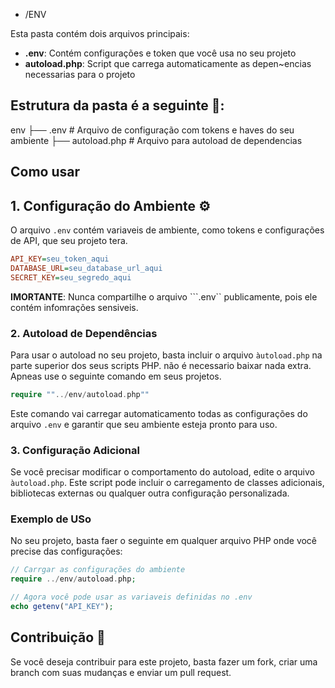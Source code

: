 * /ENV

Esta pasta contém dois arquivos principais:

- **.env**: Contém configurações e token que você usa no seu projeto
- **autoload.php**: Script que carrega automaticamente as depen~encias necessarias para o projeto

## Estrutura da pasta é a seguinte 📁:
env
├── .env                # Arquivo de configuração com tokens e haves do seu ambiente
├── autoload.php        # Arquivo para autoload de dependencias

## Como usar 

## 1. Configuração do Ambiente ⚙️

O arquivo `.env` contém variaveis de ambiente, como tokens e configurações de API, que seu projeto tera.

```ini
API_KEY=seu_token_aqui
DATABASE_URL=seu_database_url_aqui
SECRET_KEY=seu_segredo_aqui
```

**IMORTANTE**: Nunca compartilhe o arquivo ```.env`` publicamente, pois ele contém infomrações sensiveis.

### 2. Autoload de Dependências

Para usar o autoload no seu projeto, basta incluir o arquivo ``àutoload.php`` na parte superior dos seus scripts PHP. não é necessario baixar nada extra. Apneas use o seguinte comando em seus projetos.

```php
require ""../env/autoload.php""
```
Este comando vai carregar automaticamento todas as configurações do arquivo ``.env`` e garantir que seu ambiente esteja pronto para uso.

### 3. Configuração Adicional 
Se você precisar modificar o comportamento do autoload, edite o arquivo ``àutoload.php``. Este script pode incluir o carregamento de classes adicionais, bibliotecas externas ou qualquer outra configuração personalizada.

### Exemplo de USo 
No seu projeto, basta faer o seguinte em qualquer arquivo PHP onde você precise das configurações:

```php 
// Carrgar as configurações do ambiente 
require ../env/autoload.php;

// Agora você pode usar as variaveis definidas no .env 
echo getenv("API_KEY");
```

## Contribuição 🤝

Se você deseja contribuir para este projeto, basta fazer um fork, criar uma branch com suas mudanças e enviar um pull request.